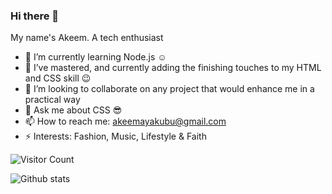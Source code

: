 ### Hi there 👋

My name's Akeem. A tech enthusiast
- 🌱 I’m currently learning Node.js :relaxed:
- 🔭 I’ve mastered, and currently adding the finishing touches to my HTML and CSS skill :wink:
- 👯 I’m looking to collaborate on any project that would enhance me in a practical way
- 💬 Ask me about CSS :sunglasses:
- 📫 How to reach me: akeemayakubu@gmail.com
- ⚡ Interests: Fashion, Music, Lifestyle & Faith

![Visitor Count](https://profile-counter.glitch.me/{akeemyakubu}/count.svg)


![Github stats](https://github-readme-stats.vercel.app/api?username=akeemyakubu)
